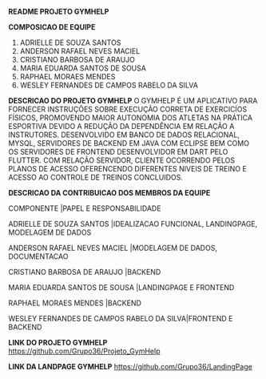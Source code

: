 ********README PROJETO GYMHELP********

********COMPOSICAO DE EQUIPE********

1. ADRIELLE DE SOUZA SANTOS
2. ANDERSON RAFAEL NEVES MACIEL
3. CRISTIANO BARBOSA DE ARAUJO
4. MARIA EDUARDA SANTOS DE SOUSA
5. RAPHAEL MORAES MENDES
6. WESLEY FERNANDES DE CAMPOS RABELO DA SILVA

********DESCRICAO DO PROJETO GYMHELP********
O GYMHELP É UM APLICATIVO PARA FORNECER INSTRUÇÕES SOBRE EXECUÇÃO CORRETA
DE EXERCICÍOS FÍSICOS, PROMOVENDO MAIOR AUTONOMIA DOS ATLETAS NA PRÁTICA ESPORTIVA 
DEVIDO A REDUÇÃO DA DEPENDÊNCIA EM RELAÇÃO A INSTRUTORES. 
DESENVOLVIDO EM BANCO DE DADOS RELACIONAL, MYSQL, SERVIDORES DE BACKEND EM JAVA COM 
ECLIPSE BEM COMO OS SERVIDORES DE FRONTEND DESENVOLVIDOR EM DART PELO FLUTTER. 
COM RELAÇÃO SERVIDOR, CLIENTE OCORRENDO PELOS PLANOS DE ACESSO OFERENCENDO DIFERENTES 
NIVEIS DE TREINO E ACESSO AO CONTROLE DE TREINOS CONCLUIDOS. 

********DESCRICAO DA CONTRIBUICAO DOS MEMBROS DA EQUIPE********

COMPONENTE                                |PAPEL E RESPONSABILIDADE

ADRIELLE DE SOUZA SANTOS                  |IDEALIZACAO FUNCIONAL, LANDINGPAGE, MODELAGEM DE DADOS


ANDERSON RAFAEL NEVES MACIEL              |MODELAGEM DE DADOS, DOCUMENTACAO


CRISTIANO BARBOSA DE ARAUJO               |BACKEND

MARIA EDUARDA SANTOS DE SOUSA             |LANDINGPAGE E FRONTEND 

RAPHAEL MORAES MENDES                     |BACKEND

WESLEY FERNANDES DE CAMPOS RABELO DA SILVA|FRONTEND E BACKEND

********LINK DO PROJETO GYMHELP********
https://github.com/Grupo36/Projeto_GymHelp


********LINK DA LANDPAGE GYMHELP********
https://github.com/Grupo36/LandingPage


